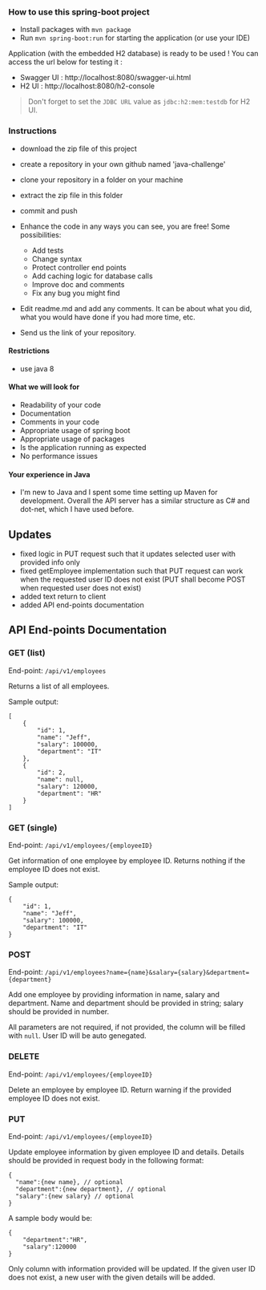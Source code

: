 ### How to use this spring-boot project

- Install packages with `mvn package`
- Run `mvn spring-boot:run` for starting the application (or use your IDE)

Application (with the embedded H2 database) is ready to be used ! You can access the url below for testing it :

- Swagger UI : http://localhost:8080/swagger-ui.html
- H2 UI : http://localhost:8080/h2-console

> Don't forget to set the `JDBC URL` value as `jdbc:h2:mem:testdb` for H2 UI.

### Instructions

- download the zip file of this project
- create a repository in your own github named 'java-challenge'
- clone your repository in a folder on your machine
- extract the zip file in this folder
- commit and push

- Enhance the code in any ways you can see, you are free! Some possibilities:
  - Add tests
  - Change syntax
  - Protect controller end points
  - Add caching logic for database calls
  - Improve doc and comments
  - Fix any bug you might find
- Edit readme.md and add any comments. It can be about what you did, what you would have done if you had more time, etc.
- Send us the link of your repository.

#### Restrictions

- use java 8

#### What we will look for

- Readability of your code
- Documentation
- Comments in your code
- Appropriate usage of spring boot
- Appropriate usage of packages
- Is the application running as expected
- No performance issues

#### Your experience in Java

- I'm new to Java and I spent some time setting up Maven for development. Overall the API server has a similar structure as C# and dot-net, which I have used before.

## Updates

- fixed logic in PUT request such that it updates selected user with provided info only
- fixed getEmployee implementation such that PUT request can work when the requested user ID does not exist (PUT shall become POST when requested user does not exist)
- added text return to client
- added API end-points documentation

## API End-points Documentation

### GET (list)
End-point: `/api/v1/employees`

Returns a list of all employees.

Sample output:

```
[
    {
        "id": 1,
        "name": "Jeff",
        "salary": 100000,
        "department": "IT"
    },
    {
        "id": 2,
        "name": null,
        "salary": 120000,
        "department": "HR"
    }
]
```

### GET (single)

End-point: `/api/v1/employees/{employeeID}`

Get information of one employee by employee ID. Returns nothing if the employee ID does not exist.

Sample output:

```
{
    "id": 1,
    "name": "Jeff",
    "salary": 100000,
    "department": "IT"
}
```

### POST 

End-point: `/api/v1/employees?name={name}&salary={salary}&department={department}`

Add one employee by providing information in name, salary and department. Name and department should be provided in string; salary should be provided in number.

All parameters are not required, if not provided, the column will be filled with `null`. User ID will be auto genegated.

### DELETE 

End-point: `/api/v1/employees/{employeeID}`

Delete an employee by employee ID. Return warning if the provided employee ID does not exist.

### PUT 

End-point: `/api/v1/employees/{employeeID}`

Update employee information by given employee ID and details. Details should be provided in request body in the following format:

```
{
  "name":{new name}, // optional
  "department":{new department}, // optional
  "salary":{new salary} // optional
}
```

A sample body would be:

```
{
    "department":"HR",
    "salary":120000
}
```

Only column with information provided will be updated. If the given user ID does not exist, a new user with the given details will be added.

